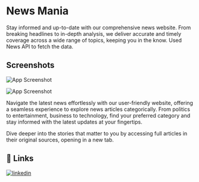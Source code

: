 
# News Mania
Stay informed and up-to-date with our comprehensive news website. From breaking headlines to in-depth analysis, we deliver accurate and timely coverage across a wide range of topics, keeping you in the know. Used News API to fetch the data.


## Screenshots

![App Screenshot](https://res.cloudinary.com/duoe2yt88/image/upload/v1686172611/Images/p1_zzqb24.png)

![App Screenshot](https://res.cloudinary.com/duoe2yt88/image/upload/v1686172611/Images/p2_w56ue2.png)

Navigate the latest news effortlessly with our user-friendly website, offering a seamless experience to explore news articles categorically. From politics to entertainment, business to technology, find your preferred category and stay informed with the latest updates at your fingertips.

Dive deeper into the stories that matter to you by accessing full articles in their original sources, opening in a new tab.
## 🔗 Links
[![linkedin](https://img.shields.io/badge/linkedin-0A66C2?style=for-the-badge&logo=linkedin&logoColor=white)](https://www.linkedin.com/in/mistryghanshyam/)
